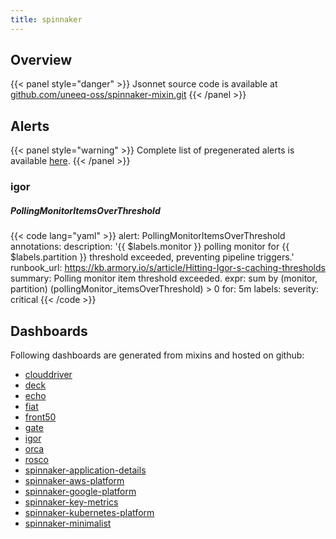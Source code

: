 ```yaml
---
title: spinnaker
---
```


## Overview



{{< panel style="danger" >}}
Jsonnet source code is available at [github.com/uneeq-oss/spinnaker-mixin.git](https://github.com/uneeq-oss/spinnaker-mixin.git)
{{< /panel >}}

## Alerts

{{< panel style="warning" >}}
Complete list of pregenerated alerts is available [here](https://github.com/monitoring-mixins/website/blob/master/assets/spinnaker/alerts.yaml).
{{< /panel >}}

### igor

##### PollingMonitorItemsOverThreshold

{{< code lang="yaml" >}}
alert: PollingMonitorItemsOverThreshold
annotations:
  description: '{{ $labels.monitor }} polling monitor for {{ $labels.partition }}
    threshold exceeded, preventing pipeline triggers.'
  runbook_url: https://kb.armory.io/s/article/Hitting-Igor-s-caching-thresholds
  summary: Polling monitor item threshold exceeded.
expr: sum by (monitor, partition) (pollingMonitor_itemsOverThreshold) > 0
for: 5m
labels:
  severity: critical
{{< /code >}}
 
## Dashboards
Following dashboards are generated from mixins and hosted on github:


- [clouddriver](https://github.com/monitoring-mixins/website/blob/master/assets/spinnaker/dashboards/clouddriver.json)
- [deck](https://github.com/monitoring-mixins/website/blob/master/assets/spinnaker/dashboards/deck.json)
- [echo](https://github.com/monitoring-mixins/website/blob/master/assets/spinnaker/dashboards/echo.json)
- [fiat](https://github.com/monitoring-mixins/website/blob/master/assets/spinnaker/dashboards/fiat.json)
- [front50](https://github.com/monitoring-mixins/website/blob/master/assets/spinnaker/dashboards/front50.json)
- [gate](https://github.com/monitoring-mixins/website/blob/master/assets/spinnaker/dashboards/gate.json)
- [igor](https://github.com/monitoring-mixins/website/blob/master/assets/spinnaker/dashboards/igor.json)
- [orca](https://github.com/monitoring-mixins/website/blob/master/assets/spinnaker/dashboards/orca.json)
- [rosco](https://github.com/monitoring-mixins/website/blob/master/assets/spinnaker/dashboards/rosco.json)
- [spinnaker-application-details](https://github.com/monitoring-mixins/website/blob/master/assets/spinnaker/dashboards/spinnaker-application-details.json)
- [spinnaker-aws-platform](https://github.com/monitoring-mixins/website/blob/master/assets/spinnaker/dashboards/spinnaker-aws-platform.json)
- [spinnaker-google-platform](https://github.com/monitoring-mixins/website/blob/master/assets/spinnaker/dashboards/spinnaker-google-platform.json)
- [spinnaker-key-metrics](https://github.com/monitoring-mixins/website/blob/master/assets/spinnaker/dashboards/spinnaker-key-metrics.json)
- [spinnaker-kubernetes-platform](https://github.com/monitoring-mixins/website/blob/master/assets/spinnaker/dashboards/spinnaker-kubernetes-platform.json)
- [spinnaker-minimalist](https://github.com/monitoring-mixins/website/blob/master/assets/spinnaker/dashboards/spinnaker-minimalist.json)
